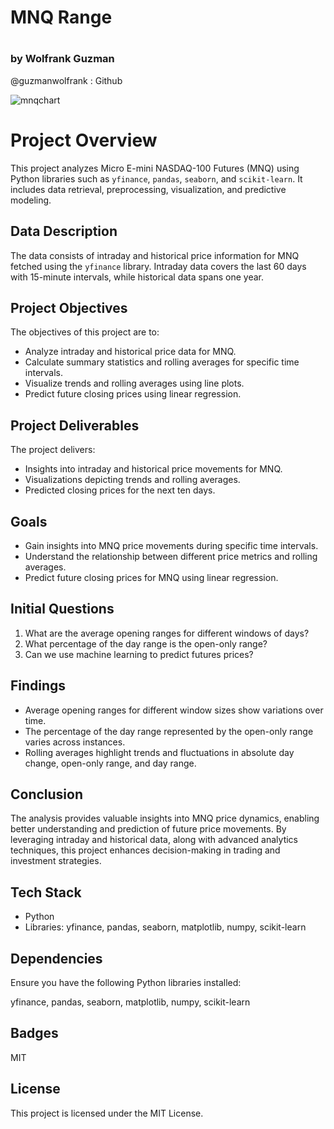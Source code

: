 # MNQ Range 
#
### by Wolfrank Guzman 
@guzmanwolfrank : Github 


![mnqchart](https://github.com/guzmanwolfrank/QuantTrading/assets/29739578/55ad6326-bd1b-4fa5-8c05-af5a98800868)


# Project Overview

This project analyzes Micro E-mini NASDAQ-100 Futures (MNQ) using Python libraries such as `yfinance`, `pandas`, `seaborn`, and `scikit-learn`. It includes data retrieval, preprocessing, visualization, and predictive modeling.

## Data Description

The data consists of intraday and historical price information for MNQ fetched using the `yfinance` library. Intraday data covers the last 60 days with 15-minute intervals, while historical data spans one year.

## Project Objectives

The objectives of this project are to:

- Analyze intraday and historical price data for MNQ.
- Calculate summary statistics and rolling averages for specific time intervals.
- Visualize trends and rolling averages using line plots.
- Predict future closing prices using linear regression.

## Project Deliverables

The project delivers:

- Insights into intraday and historical price movements for MNQ.
- Visualizations depicting trends and rolling averages.
- Predicted closing prices for the next ten days.

## Goals

- Gain insights into MNQ price movements during specific time intervals.
- Understand the relationship between different price metrics and rolling averages.
- Predict future closing prices for MNQ using linear regression.

## Initial Questions

1. What are the average opening ranges for different windows of days?
2. What percentage of the day range is the open-only range?
3. Can we use machine learning to predict futures prices? 

## Findings

- Average opening ranges for different window sizes show variations over time.
- The percentage of the day range represented by the open-only range varies across instances.
- Rolling averages highlight trends and fluctuations in absolute day change, open-only range, and day range.

## Conclusion

The analysis provides valuable insights into MNQ price dynamics, enabling better understanding and prediction of future price movements. By leveraging intraday and historical data, along with advanced analytics techniques, this project enhances decision-making in trading and investment strategies.

## Tech Stack

- Python
- Libraries: yfinance, pandas, seaborn, matplotlib, numpy, scikit-learn

## Dependencies

Ensure you have the following Python libraries installed:

yfinance, pandas, seaborn, matplotlib, numpy, scikit-learn

## Badges

MIT 

## License

This project is licensed under the MIT License.

